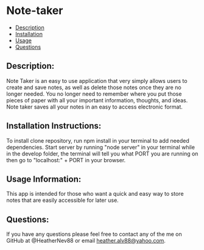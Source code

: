 # Note-taker

  
  * [Description](#description)
  * [Installation](#installation)
  * [Usage](#usage)
  * [Questions](#questions)
  
  
## Description:
  Note Taker is an easy to use application that very simply allows users to create and save notes, as well as delete those notes once they are no longer needed. You no longer need to remember where you put those pieces of paper with all your important information, thoughts, and ideas. Note taker saves all your notes in an easy to access electronic format.
  ## Installation Instructions:
  To install clone repository, run npm install in your terminal to add needed dependencies. Start server by running "node server" in your terminal while in the develop folder, the terminal will tell you what PORT you are running on then go to "localhost:" + PORT in your browser.
  ## Usage Information:
  This app is intended for those who want a quick and easy way to store notes that are easily accessible for later use.
 
## Questions:
If you have any questions please feel free to contact any of the me on GitHub at @HeatherNev88 or email heather.alv88@yahoo.com.
